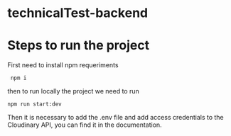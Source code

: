 # technicalTest-backend

# Steps to run the project

 First need to install npm requeriments

     npm i

then to run locally the project we need to run 

    npm run start:dev

Then it is necessary to add the .env file and add access credentials to the Cloudinary API,
you can find it in the documentation.
